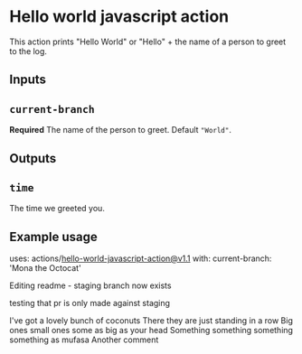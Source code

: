 # Hello world javascript action

This action prints "Hello World" or "Hello" + the name of a person to greet to the log.

## Inputs

## `current-branch`

**Required** The name of the person to greet. Default `"World"`.

## Outputs

## `time`

The time we greeted you.

## Example usage

uses: actions/hello-world-javascript-action@v1.1
with:
current-branch: 'Mona the Octocat'

Editing readme - staging branch now exists

testing that pr is only made against staging

I've got a lovely bunch of coconuts
There they are just standing in a row
Big ones small ones some as big as your head
Something something something something as mufasa
Another comment
